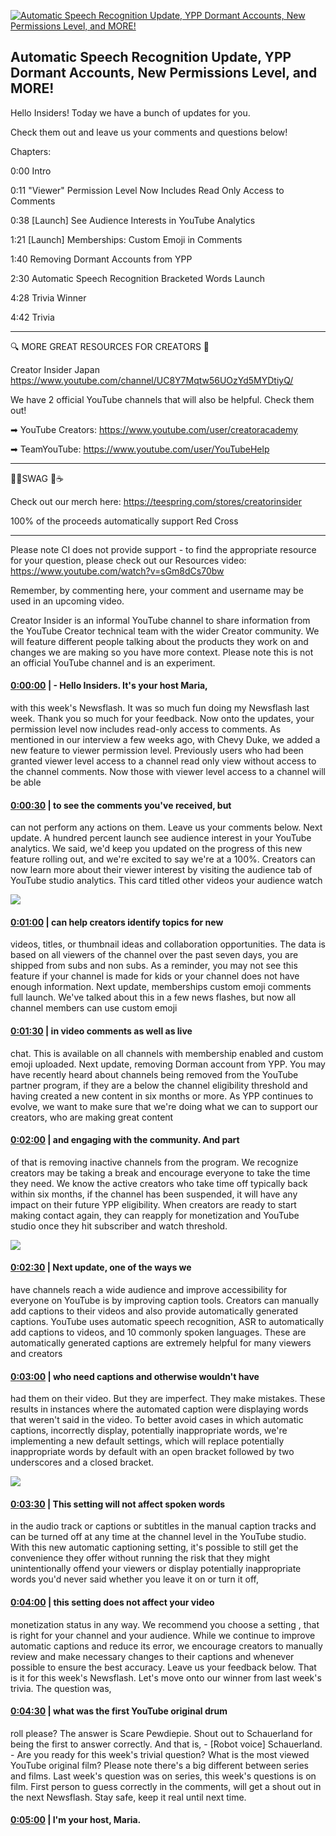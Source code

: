 [![Automatic Speech Recognition Update, YPP Dormant Accounts, New Permissions Level, and MORE!](https://i.ytimg.com/vi/Qg7p6qmGmjk/maxresdefault.jpg)](https://www.youtube.com/watch?v=Qg7p6qmGmjk)

## Automatic Speech Recognition Update, YPP Dormant Accounts, New Permissions Level, and MORE!

Hello Insiders! Today we have a bunch of updates for you.



Check them out and leave us your comments and questions below!



Chapters:

0:00 Intro

0:11 "Viewer" Permission Level Now Includes Read Only Access to Comments

0:38 [Launch] See Audience Interests in YouTube Analytics

1:21 [Launch] Memberships: Custom Emoji in Comments

1:40 Removing Dormant Accounts from YPP

2:30 Automatic Speech Recognition Bracketed Words Launch

4:28 Trivia Winner

4:42 Trivia



-------------------------------------------



🔍 MORE GREAT RESOURCES FOR CREATORS 🔎



Creator Insider Japan https://www.youtube.com/channel/UC8Y7Mqtw56UOzYd5MYDtiyQ/



We have 2 official YouTube channels that will also be helpful. Check them out! 



➡ YouTube Creators: https://www.youtube.com/user/creatoracademy



➡ TeamYouTube: https://www.youtube.com/user/YouTubeHelp



-------------------------------------------



👕👚SWAG 🎽☕



Check out our merch here: https://teespring.com/stores/creatorinsider



100% of the proceeds automatically support Red Cross



-------------------------------------------

Please note CI does not provide support - to find the appropriate resource for your question, please check out our Resources video: https://www.youtube.com/watch?v=sGm8dCs70bw



Remember, by commenting here, your comment and username may be used in an upcoming video.



Creator Insider is an informal YouTube channel to share information from the YouTube Creator technical team with the wider Creator community. We will feature different people talking about the products they work on and changes we are making so you have more context. Please note this is not an official YouTube channel and is an experiment.



#### [0:00:00](https://www.youtube.com/watch?v=Qg7p6qmGmjk&t=0) |  - Hello Insiders. It's your host Maria,

with this week's Newsflash. It was so much fun doing my Newsflash last week. Thank you so much for your feedback. Now onto the updates, your permission level now includes read-only access to comments. As mentioned in our interview a few weeks ago, with Chevy Duke, we added a new feature to viewer permission level. Previously users who had been granted viewer level access to a channel read only view without access to the channel comments. Now those with viewer level access to a channel will be able  

#### [0:00:30](https://www.youtube.com/watch?v=Qg7p6qmGmjk&t=30) |  to see the comments you've received, but

can not perform any actions on them. Leave us your comments below. Next update. A hundred percent launch see audience interest in your YouTube analytics. We said, we'd keep you updated on the progress of this new feature rolling out, and we're excited to say we're at a 100%. Creators can now learn more about their viewer interest by visiting the audience tab of YouTube studio analytics. This card titled other videos your audience watch  

![](https://i.ytimg.com/vi/Qg7p6qmGmjk/maxres1.jpg)



#### [0:01:00](https://www.youtube.com/watch?v=Qg7p6qmGmjk&t=60) |  can help creators identify topics for new

videos, titles, or thumbnail ideas and collaboration opportunities. The data is based on all viewers of the channel over the past seven days, you are shipped from subs and non subs. As a reminder, you may not see this feature if your channel is made for kids or your channel does not have enough information. Next update, memberships custom emoji comments full launch. We've talked about this in a few news flashes, but now all channel members can use custom emoji  

#### [0:01:30](https://www.youtube.com/watch?v=Qg7p6qmGmjk&t=90) |  in video comments as well as live

chat. This is available on all channels with membership enabled and custom emoji uploaded. Next update, removing Dorman account from YPP. You may have recently heard about channels being removed from the YouTube partner program, if they are a below the channel eligibility threshold and having created a new content in six months or more. As YPP continues to evolve, we want to make sure that we're doing what we can to support our creators, who are making great content  

#### [0:02:00](https://www.youtube.com/watch?v=Qg7p6qmGmjk&t=120) |  and engaging with the community. And part

of that is removing inactive channels from the program. We recognize creators may be taking a break and encourage everyone to take the time they need. We know the active creators who take time off typically back within six months, if the channel has been suspended, it will have any impact on their future YPP eligibility. When creators are ready to start making contact again, they can reapply for monetization and YouTube studio once they hit subscriber and watch threshold.  

![](https://i.ytimg.com/vi/Qg7p6qmGmjk/maxres2.jpg)



#### [0:02:30](https://www.youtube.com/watch?v=Qg7p6qmGmjk&t=150) |  Next update, one of the ways we

have channels reach a wide audience and improve accessibility for everyone on YouTube is by improving caption tools. Creators can manually add captions to their videos and also provide automatically generated captions. YouTube uses automatic speech recognition, ASR to automatically add captions to videos, and 10 commonly spoken languages. These are automatically generated captions are extremely helpful for many viewers and creators  

#### [0:03:00](https://www.youtube.com/watch?v=Qg7p6qmGmjk&t=180) |  who need captions and otherwise wouldn't have

had them on their video. But they are imperfect. They make mistakes. These results in instances where the automated caption were displaying words that weren't said in the video. To better avoid cases in which automatic captions, incorrectly display, potentially inappropriate words, we're implementing a new default settings, which will replace potentially inappropriate words by default with an open bracket followed by two underscores and a closed bracket.  

![](https://i.ytimg.com/vi/Qg7p6qmGmjk/maxres3.jpg)



#### [0:03:30](https://www.youtube.com/watch?v=Qg7p6qmGmjk&t=210) |  This setting will not affect spoken words

in the audio track or captions or subtitles in the manual caption tracks and can be turned off at any time at the channel level in the YouTube studio. With this new automatic captioning setting, it's possible to still get the convenience they offer without running the risk that they might unintentionally offend your viewers or display potentially inappropriate words you'd never said whether you leave it on or turn it off,  

#### [0:04:00](https://www.youtube.com/watch?v=Qg7p6qmGmjk&t=240) |  this setting does not affect your video

monetization status in any way. We recommend you choose a setting , that is right for your channel and your audience. While we continue to improve automatic captions and reduce its error, we encourage creators to manually review and make necessary changes to their captions and whenever possible to ensure the best accuracy. Leave us your feedback below. That is it for this week's Newsflash. Let's move onto our winner from last week's trivia. The question was,  

#### [0:04:30](https://www.youtube.com/watch?v=Qg7p6qmGmjk&t=270) |  what was the first YouTube original drum

roll please? The answer is Scare Pewdiepie. Shout out to Schauerland for being the first to answer correctly. And that is, - [Robot voice] Schauerland. - Are you ready for this week's trivial question? What is the most viewed YouTube original film? Please note there's a big different between series and films. Last week's question was on series, this week's questions is on film. First person to guess correctly in the comments, will get a shout out in the next Newsflash. Stay safe, keep it real until next time.  

#### [0:05:00](https://www.youtube.com/watch?v=Qg7p6qmGmjk&t=300) |  I'm your host, Maria.  

